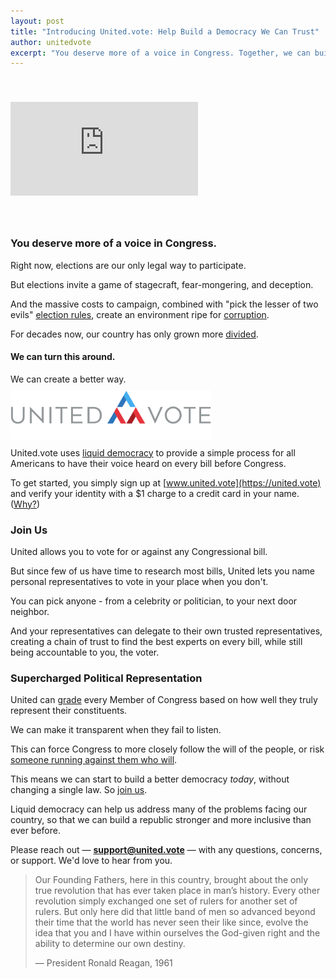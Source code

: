 ```yaml
---
layout: post
title: "Introducing United.vote: Help Build a Democracy We Can Trust"
author: unitedvote
excerpt: "You deserve more of a voice in Congress. Together, we can build a better way."
---
```


<iframe src="https://www.youtube.com/embed/XMrRrzYXav8" frameborder="0" allowfullscreen style="margin: 40px auto"></iframe>

<br />

### You deserve more of a voice in Congress.

Right now, elections are our only legal way to participate.

But elections invite a game of stagecraft, fear-mongering, and deception.

And the massive costs to campaign, combined with "pick the lesser of two evils" [election rules](/2017/03/06/how-to-move-past-two-parties/), create an environment ripe for [corruption](/2017/10/23/democracy-vs-corruption/).

For decades now, our country has only grown more [divided](/assets/article_images/2017-11-06-announcing-united-vote/polarization-over-time.png).

#### We can turn this around.

We can create a better way.

<img src="/assets/article_images/2017-11-06-announcing-united-vote/united-vote-logo-100px.png" alt="" style="height: 80px; margin: -5px auto">

United.vote uses [liquid democracy](/2016/09/21/what-is-liquid-democracy/) to provide a simple process for all Americans to have their voice heard on every bill before Congress.

To get started, you simply sign up at [www.united.vote](https://united.vote) and verify your identity with a $1 charge to a credit card in your name. ([Why?](https://united.vote/verification/identity))

### Join Us

United allows you to vote for or against any Congressional bill.

But since few of us have time to research most bills, United lets you name personal representatives to vote in your place when you don't.

You can pick anyone - from a celebrity or politician, to your next door neighbor.

And your representatives can delegate to their own trusted representatives, creating a chain of trust to find the best experts on every bill, while still being accountable to you, the voter.

### Supercharged Political Representation

United can [grade](/2017/12/08/give-your-rep-an-f-introducing-united-legislator-grades/) every Member of Congress based on how well they truly represent their constituents.

We can make it transparent when they fail to listen.

This can force Congress to more closely follow the will of the people, or risk [someone running against them who will](/2017/07/04/running-liquid-democracy-candidates/).

This means we can start to build a better democracy *today*, without changing a single law. So [join us](https://united.vote/join).

Liquid democracy can help us address many of the problems facing our country, so that we can build a republic stronger and more inclusive than ever before.

Please reach out — [**support@united.vote**](mailto:support@united.vote) — with any questions, concerns, or support. We'd love to hear from you.

> Our Founding Fathers, here in this country, brought about the only true revolution that has ever taken place in man’s history. Every other revolution simply exchanged one set of rulers for another set of rulers. But only here did that little band of men so advanced beyond their time that the world has never seen their like since, evolve the idea that you and I have within ourselves the God-given right and the ability to determine our own destiny.
>
> — President Ronald Reagan, 1961
